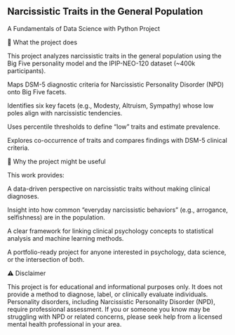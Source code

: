 ## **Narcissistic Traits in the General Population**

A Fundamentals of Data Science with Python Project

📌 What the project does

This project analyzes narcissistic traits in the general population using the Big Five personality model and the IPIP-NEO-120 dataset (~400k participants).

Maps DSM-5 diagnostic criteria for Narcissistic Personality Disorder (NPD) onto Big Five facets.

Identifies six key facets (e.g., Modesty, Altruism, Sympathy) whose low poles align with narcissistic tendencies.

Uses percentile thresholds to define “low” traits and estimate prevalence.

Explores co-occurrence of traits and compares findings with DSM-5 clinical criteria.

🌟 Why the project might be useful

This work provides:

A data-driven perspective on narcissistic traits without making clinical diagnoses.

Insight into how common “everyday narcissistic behaviors” (e.g., arrogance, selfishness) are in the population.

A clear framework for linking clinical psychology concepts to statistical analysis and machine learning methods.

A portfolio-ready project for anyone interested in psychology, data science, or the intersection of both.

⚠️ Disclaimer

This project is for educational and informational purposes only. It does not provide a method to diagnose, label, or clinically evaluate individuals. Personality disorders, including Narcissistic Personality Disorder (NPD), require professional assessment. If you or someone you know may be struggling with NPD or related concerns, please seek help from a licensed mental health professional in your area.
